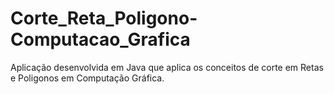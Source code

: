 # Corte_Reta_Poligono-Computacao_Grafica
Aplicação desenvolvida em Java que aplica os conceitos de corte em Retas e Poligonos em Computação Gráfica.
